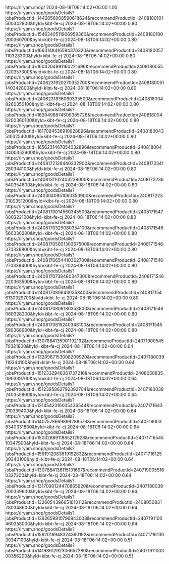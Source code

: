 <?xml version="1.0" encoding="UTF-8"?>
<urlset
      xmlns="http://www.sitemaps.org/schemas/sitemap/0.9"
      xmlns:xsi="http://www.w3.org/2001/XMLSchema-instance"
      xsi:schemaLocation="http://www.sitemaps.org/schemas/sitemap/0.9
            http://www.sitemaps.org/schemas/sitemap/0.9/sitemap.xsd">
<!-- created with Free Online Sitemap Generator www.xml-sitemaps.com -->


<url>
  <loc>https://iryam.shop/</loc>
  <lastmod>2024-08-18T06:14:02+00:00</lastmod>
  <priority>1.00</priority>
</url>
<url>
  <loc>https://iryam.shop/goodsDetails?jobsProductId=1442056008590618624&amp;recommendProductId=2408180101500342800&amp;hyId=kibt-fe-cj</loc>
  <lastmod>2024-08-18T06:14:02+00:00</lastmod>
  <priority>0.80</priority>
</url>
<url>
  <loc>https://iryam.shop/goodsDetails?jobsProductId=1546340511906959360&amp;recommendProductId=2408180100200360700&amp;hyId=kibt-fe-cj</loc>
  <lastmod>2024-08-18T06:14:02+00:00</lastmod>
  <priority>0.80</priority>
</url>
<url>
  <loc>https://iryam.shop/goodsDetails?jobsProductId=1663148416584376320&amp;recommendProductId=2408180057110323300&amp;hyId=kibt-fe-cj</loc>
  <lastmod>2024-08-18T06:14:02+00:00</lastmod>
  <priority>0.80</priority>
</url>
<url>
  <loc>https://iryam.shop/goodsDetails?jobsProductId=1604204991160221696&amp;recommendProductId=2408180055020357300&amp;hyId=kibt-fe-cj</loc>
  <lastmod>2024-08-18T06:14:02+00:00</lastmod>
  <priority>0.80</priority>
</url>
<url>
  <loc>https://iryam.shop/goodsDetails?jobsProductId=2406231920270352700&amp;recommendProductId=2408180051140342800&amp;hyId=kibt-fe-cj</loc>
  <lastmod>2024-08-18T06:14:02+00:00</lastmod>
  <priority>0.80</priority>
</url>
<url>
  <loc>https://iryam.shop/goodsDetails?jobsProductId=2406231836060335500&amp;recommendProductId=2408180048260350100&amp;hyId=kibt-fe-cj</loc>
  <lastmod>2024-08-18T06:14:02+00:00</lastmod>
  <priority>0.80</priority>
</url>
<url>
  <loc>https://iryam.shop/goodsDetails?jobsProductId=1620496874509385728&amp;recommendProductId=2408180046200360100&amp;hyId=kibt-fe-cj</loc>
  <lastmod>2024-08-18T06:14:02+00:00</lastmod>
  <priority>0.80</priority>
</url>
<url>
  <loc>https://iryam.shop/goodsDetails?jobsProductId=1617094538910928896&amp;recommendProductId=2408180043510325400&amp;hyId=kibt-fe-cj</loc>
  <lastmod>2024-08-18T06:14:02+00:00</lastmod>
  <priority>0.80</priority>
</url>
<url>
  <loc>https://iryam.shop/goodsDetails?jobsProductId=1656231467854032896&amp;recommendProductId=2408180040400352900&amp;hyId=kibt-fe-cj</loc>
  <lastmod>2024-08-18T06:14:02+00:00</lastmod>
  <priority>0.80</priority>
</url>
<url>
  <loc>https://iryam.shop/goodsDetails?jobsProductId=2408172128440332900&amp;recommendProductId=2408172341280344100&amp;hyId=kibt-fe-cj</loc>
  <lastmod>2024-08-18T06:14:02+00:00</lastmod>
  <priority>0.80</priority>
</url>
<url>
  <loc>https://iryam.shop/goodsDetails?jobsProductId=2408131102403238000&amp;recommendProductId=2408172236540354600&amp;hyId=kibt-fe-cj</loc>
  <lastmod>2024-08-18T06:14:02+00:00</lastmod>
  <priority>0.80</priority>
</url>
<url>
  <loc>https://iryam.shop/goodsDetails?jobsProductId=2403040951060353900&amp;recommendProductId=2408172232100351200&amp;hyId=kibt-fe-cj</loc>
  <lastmod>2024-08-18T06:14:02+00:00</lastmod>
  <priority>0.80</priority>
</url>
<url>
  <loc>https://iryam.shop/goodsDetails?jobsProductId=2408170014560345500&amp;recommendProductId=2408171547080322100&amp;hyId=kibt-fe-cj</loc>
  <lastmod>2024-08-18T06:14:02+00:00</lastmod>
  <priority>0.80</priority>
</url>
<url>
  <loc>https://iryam.shop/goodsDetails?jobsProductId=2408170329080354100&amp;recommendProductId=2408171546560330200&amp;hyId=kibt-fe-cj</loc>
  <lastmod>2024-08-18T06:14:02+00:00</lastmod>
  <priority>0.80</priority>
</url>
<url>
  <loc>https://iryam.shop/goodsDetails?jobsProductId=2408170500130367500&amp;recommendProductId=2408171546370336800&amp;hyId=kibt-fe-cj</loc>
  <lastmod>2024-08-18T06:14:02+00:00</lastmod>
  <priority>0.80</priority>
</url>
<url>
  <loc>https://iryam.shop/goodsDetails?jobsProductId=2408170654410362700&amp;recommendProductId=2408171546270339400&amp;hyId=kibt-fe-cj</loc>
  <lastmod>2024-08-18T06:14:02+00:00</lastmod>
  <priority>0.80</priority>
</url>
<url>
  <loc>https://iryam.shop/goodsDetails?jobsProductId=2408170738480347300&amp;recommendProductId=2408171546220363500&amp;hyId=kibt-fe-cj</loc>
  <lastmod>2024-08-18T06:14:02+00:00</lastmod>
  <priority>0.80</priority>
</url>
<url>
  <loc>https://iryam.shop/goodsDetails?jobsProductId=2408170806430358400&amp;recommendProductId=2408171546130329700&amp;hyId=kibt-fe-cj</loc>
  <lastmod>2024-08-18T06:14:02+00:00</lastmod>
  <priority>0.80</priority>
</url>
<url>
  <loc>https://iryam.shop/goodsDetails?jobsProductId=2408170808180353800&amp;recommendProductId=2408171546060328200&amp;hyId=kibt-fe-cj</loc>
  <lastmod>2024-08-18T06:14:02+00:00</lastmod>
  <priority>0.80</priority>
</url>
<url>
  <loc>https://iryam.shop/goodsDetails?jobsProductId=2408170815240348100&amp;recommendProductId=2408171545590368600&amp;hyId=kibt-fe-cj</loc>
  <lastmod>2024-08-18T06:14:02+00:00</lastmod>
  <priority>0.80</priority>
</url>
<url>
  <loc>https://iryam.shop/goodsDetails?jobsProductId=1307884135901192192&amp;recommendProductId=2407190054570321800&amp;hyId=kibt-fe-cj</loc>
  <lastmod>2024-08-18T06:14:02+00:00</lastmod>
  <priority>0.64</priority>
</url>
<url>
  <loc>https://iryam.shop/goodsDetails?jobsProductId=1320967153008209920&amp;recommendProductId=2407180039110344100&amp;hyId=kibt-fe-cj</loc>
  <lastmod>2024-08-18T06:14:02+00:00</lastmod>
  <priority>0.64</priority>
</url>
<url>
  <loc>https://iryam.shop/goodsDetails?jobsProductId=1512332946361737216&amp;recommendProductId=2408050835090339700&amp;hyId=kibt-fe-cj</loc>
  <lastmod>2024-08-18T06:14:02+00:00</lastmod>
  <priority>0.64</priority>
</url>
<url>
  <loc>https://iryam.shop/goodsDetails?jobsProductId=1512395862792392704&amp;recommendProductId=2407180038240355800&amp;hyId=kibt-fe-cj</loc>
  <lastmod>2024-08-18T06:14:02+00:00</lastmod>
  <priority>0.64</priority>
</url>
<url>
  <loc>https://iryam.shop/goodsDetails?jobsProductId=1314542316035436544&amp;recommendProductId=2407171643210339400&amp;hyId=kibt-fe-cj</loc>
  <lastmod>2024-08-18T06:14:02+00:00</lastmod>
  <priority>0.64</priority>
</url>
<url>
  <loc>https://iryam.shop/goodsDetails?jobsProductId=1407578669899288576&amp;recommendProductId=2407180038340331800&amp;hyId=kibt-fe-cj</loc>
  <lastmod>2024-08-18T06:14:02+00:00</lastmod>
  <priority>0.64</priority>
</url>
<url>
  <loc>https://iryam.shop/goodsDetails?jobsProductId=1503288911865212928&amp;recommendProductId=2407171654510347900&amp;hyId=kibt-fe-cj</loc>
  <lastmod>2024-08-18T06:14:02+00:00</lastmod>
  <priority>0.64</priority>
</url>
<url>
  <loc>https://iryam.shop/goodsDetails?jobsProductId=1561912083619192832&amp;recommendProductId=2407171612530340100&amp;hyId=kibt-fe-cj</loc>
  <lastmod>2024-08-18T06:14:02+00:00</lastmod>
  <priority>0.64</priority>
</url>
<url>
  <loc>https://iryam.shop/goodsDetails?jobsProductId=1307884136115101697&amp;recommendProductId=2407190055160327300&amp;hyId=kibt-fe-cj</loc>
  <lastmod>2024-08-18T06:14:02+00:00</lastmod>
  <priority>0.64</priority>
</url>
<url>
  <loc>https://iryam.shop/goodsDetails?jobsProductId=1317090124470865920&amp;recommendProductId=2407180039200339600&amp;hyId=kibt-fe-cj</loc>
  <lastmod>2024-08-18T06:14:02+00:00</lastmod>
  <priority>0.64</priority>
</url>
<url>
  <loc>https://iryam.shop/goodsDetails?jobsProductId=1326054396651610112&amp;recommendProductId=2408050831280348600&amp;hyId=kibt-fe-cj</loc>
  <lastmod>2024-08-18T06:14:02+00:00</lastmod>
  <priority>0.64</priority>
</url>
<url>
  <loc>https://iryam.shop/goodsDetails?jobsProductId=1392659810796843008&amp;recommendProductId=2407191100460358000&amp;hyId=kibt-fe-cj</loc>
  <lastmod>2024-08-18T06:14:02+00:00</lastmod>
  <priority>0.64</priority>
</url>
<url>
  <loc>https://iryam.shop/goodsDetails?jobsProductId=1562016948324360192&amp;recommendProductId=2407171613030347100&amp;hyId=kibt-fe-cj</loc>
  <lastmod>2024-08-18T06:14:02+00:00</lastmod>
  <priority>0.51</priority>
</url>
<url>
  <loc>https://iryam.shop/goodsDetails?jobsProductId=1419861292306657280&amp;recommendProductId=2407191100300356200&amp;hyId=kibt-fe-cj</loc>
  <lastmod>2024-08-18T06:14:02+00:00</lastmod>
  <priority>0.51</priority>
</url>


</urlset>
